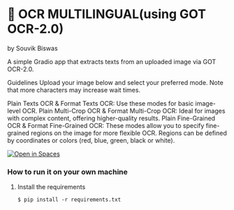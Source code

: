 # 📄 OCR MULTILINGUAL(using GOT OCR-2.0)
by Souvik Biswas

A simple Gradio app that extracts texts from an uploaded image via GOT OCR-2.0.

Guidelines
Upload your image below and select your preferred mode. Note that more characters may increase wait times.

Plain Texts OCR & Format Texts OCR: Use these modes for basic image-level OCR.
Plain Multi-Crop OCR & Format Multi-Crop OCR: Ideal for images with complex content, offering higher-quality results.
Plain Fine-Grained OCR & Format Fine-Grained OCR: These modes allow you to specify fine-grained regions on the image for more flexible OCR. Regions can be defined by coordinates or colors (red, blue, green, black or white).

[![Open in Spaces](https://huggingface.co/front/assets/huggingface_logo-noborder.svg)](https://huggingface.co/spaces/Solo448/OCR_MULTILINGUAL-GOT)

### How to run it on your own machine

1. Install the requirements

   ```
   $ pip install -r requirements.txt
   ```


